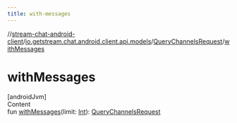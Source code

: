 ```yaml
---
title: with-messages
---
```

//[stream-chat-android-client](../../../index.md)/[io.getstream.chat.android.client.api.models](../index.md)/[QueryChannelsRequest](index.md)/[withMessages](withMessages.md)



# withMessages  
[androidJvm]  
Content  
fun [withMessages](withMessages.md)(limit: [Int](https://kotlinlang.org/api/latest/jvm/stdlib/kotlin/-int/index.html)): [QueryChannelsRequest](index.md)  



